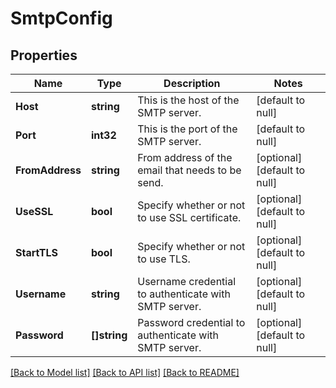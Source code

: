 # SmtpConfig

## Properties
Name | Type | Description | Notes
------------ | ------------- | ------------- | -------------
**Host** | **string** | This is the host of the SMTP server. | [default to null]
**Port** | **int32** | This is the port of the SMTP server. | [default to null]
**FromAddress** | **string** | From address of the email that needs to be send. | [optional] [default to null]
**UseSSL** | **bool** | Specify whether or not to use SSL certificate. | [optional] [default to null]
**StartTLS** | **bool** | Specify whether or not to use TLS. | [optional] [default to null]
**Username** | **string** | Username credential to authenticate with SMTP server. | [optional] [default to null]
**Password** | **[]string** | Password credential to authenticate with SMTP server. | [optional] [default to null]

[[Back to Model list]](../README.md#documentation-for-models) [[Back to API list]](../README.md#documentation-for-api-endpoints) [[Back to README]](../README.md)

